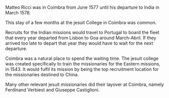 Matteo Ricci was in Coimbra from June 1577 until his departure to India in March 1578.

This stay of a few months at the jesuit College in Coimbra was common.

Recruits for the Indian missions would travel to Portugal to board  the fleet that every year departed from Lisbon to Goa around March-Abril. If they arrived too late to depart that year they would have to wait for the next departure.

Coimbra was a natural place to spend the waiting time. The jesuit college was created specifically to train the missionaries for the Eastern missions, in 1543. It would fulfil its mission by being the top recruitment location for the missionaries destined to China.

Many other relevant jesuit missionaries did their layover at Coimbra, namely Ferdinand Verbiest and Giuseppe Castiglioni.

